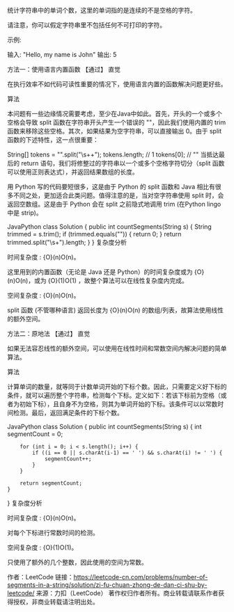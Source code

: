 统计字符串中的单词个数，这里的单词指的是连续的不是空格的字符。

请注意，你可以假定字符串里不包括任何不可打印的字符。

示例:

输入: "Hello, my name is John"
输出: 5


方法一：使用语言内置函数 【通过】
直觉

在执行效率不如代码可读性重要的情况下，使用语言内置的函数解决问题更好些。

算法

本问题有一些边缘情况需要考虑，至少在Java中如此。首先，开头的一个或多个空格会导致 split 函数在字符串开头产生一个错误的 ""，因此我们使用内置的 trim 函数来移除这些空格。其次，如果结果为空字符串，可以直接输出 0。由于 split 函数的下述特性，这一点很重要：

String[] tokens = "".split("\\s++");
tokens.length; // 1
tokens[0]; // ""
当抵达最后的 return 语句，我们将修整过的字符串以一个或多个空格字符切分（split 函数可以使用正则表达式），并返回结果数组的长度。

用 Python 写的代码要短很多，这是由于 Python 的 split 函数和 Java 相比有很多不同之处，更加适合此类问题。值得注意的是，当对空字符串使用 split 时，会返回空数组。这是由于 Python 会在 split 之前隐式地调用 trim (在Python lingo 中是 strip)。

JavaPython
class Solution {
    public int countSegments(String s) {
        String trimmed = s.trim();
        if (trimmed.equals("")) {
            return 0;
        }
        return trimmed.split("\\s+").length;
    }
}
复杂度分析

时间复杂度 : {O}(n)O(n)。

这里用到的内置函数（无论是 Java 还是 Python）的时间复杂度或为 {O}(n)O(n)，或为 {O}(1)O(1) ，故整个算法可以在线性复杂度内完成。

空间复杂度 : {O}(n)O(n)。

split 函数 (不管哪种语言) 返回长度为 {O}(n)O(n) 的数组/列表，故算法使用线性的额外空间。

方法二：原地法 【通过】
直觉

如果无法容忍线性的额外空间，可以使用在线性时间和常数空间内解决问题的简单算法。

算法

计算单词的数量，就等同于计数单词开始的下标个数。因此，只需要定义好下标的条件，就可以遍历整个字符串，检测每个下标。定义如下：若该下标前为空格（或者为初始下标），且自身不为空格，则其为单词开始的下标。该条件可以以常数时间检测。最后，返回满足条件的下标个数。

JavaPython
class Solution {
    public int countSegments(String s) {
        int segmentCount = 0;

        for (int i = 0; i < s.length(); i++) {
            if ((i == 0 || s.charAt(i-1) == ' ') && s.charAt(i) != ' ') {
                segmentCount++;
            }
        }

        return segmentCount;
    }
}
复杂度分析

时间复杂度 : {O}(n)O(n)。

对每个下标进行常数时间的检测。

空间复杂度 : {O}(1)O(1)。

只使用了额外的几个整数，因此使用的空间为常数。

作者：LeetCode
链接：https://leetcode-cn.com/problems/number-of-segments-in-a-string/solution/zi-fu-chuan-zhong-de-dan-ci-shu-by-leetcode/
来源：力扣（LeetCode）
著作权归作者所有。商业转载请联系作者获得授权，非商业转载请注明出处。